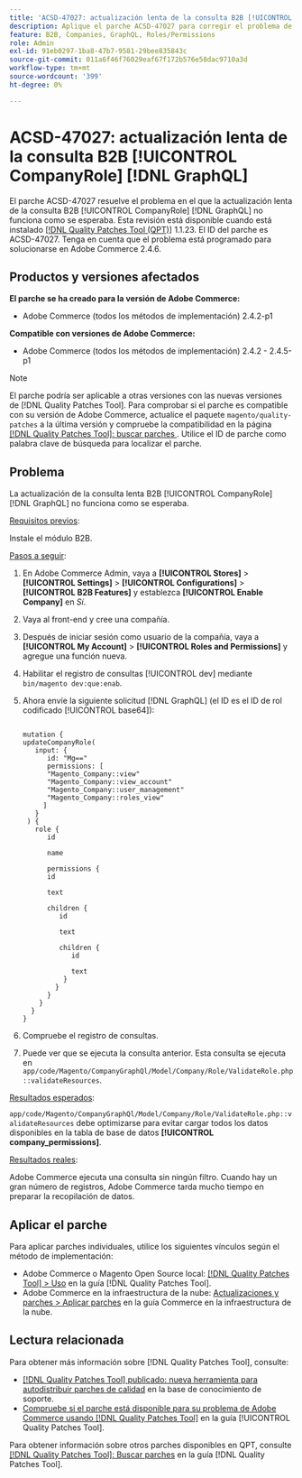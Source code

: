 ```yaml
---
title: 'ACSD-47027: actualización lenta de la consulta B2B [!UICONTROL CompanyRole] [!DNL GraphQL] '
description: Aplique el parche ACSD-47027 para corregir el problema de Adobe Commerce en el que haya una actualización B2B [!UICONTROL CompanyRole] [!DNL GraphQL]  de consulta lenta.
feature: B2B, Companies, GraphQL, Roles/Permissions
role: Admin
exl-id: 91eb0297-1ba8-47b7-9581-29bee835843c
source-git-commit: 011a6f46f76029eaf67f172b576e58dac9710a3d
workflow-type: tm+mt
source-wordcount: '399'
ht-degree: 0%

---
```


# ACSD-47027: actualización lenta de la consulta B2B [!UICONTROL CompanyRole] [!DNL GraphQL]

El parche ACSD-47027 resuelve el problema en el que la actualización lenta de la consulta B2B [!UICONTROL CompanyRole] [!DNL GraphQL] no funciona como se esperaba. Esta revisión está disponible cuando está instalado [[!DNL Quality Patches Tool (QPT)]](https://experienceleague.adobe.com/en/docs/commerce-operations/tools/quality-patches-tool/quality-patches-tool-to-self-serve-quality-patches) 1.1.23. El ID del parche es ACSD-47027. Tenga en cuenta que el problema está programado para solucionarse en Adobe Commerce 2.4.6.

## Productos y versiones afectados

**El parche se ha creado para la versión de Adobe Commerce:**
* Adobe Commerce (todos los métodos de implementación) 2.4.2-p1

**Compatible con versiones de Adobe Commerce:**
* Adobe Commerce (todos los métodos de implementación) 2.4.2 - 2.4.5-p1

>[!NOTE]
>
>El parche podría ser aplicable a otras versiones con las nuevas versiones de [!DNL Quality Patches Tool]. Para comprobar si el parche es compatible con su versión de Adobe Commerce, actualice el paquete `magento/quality-patches` a la última versión y compruebe la compatibilidad en la página [[!DNL Quality Patches Tool]: buscar parches ](https://experienceleague.adobe.com/tools/commerce-quality-patches/index.html). Utilice el ID de parche como palabra clave de búsqueda para localizar el parche.

## Problema

La actualización de la consulta lenta B2B [!UICONTROL CompanyRole] [!DNL GraphQL] no funciona como se esperaba.

<u>Requisitos previos</u>:

Instale el módulo B2B.

<u>Pasos a seguir</u>:

1. En Adobe Commerce Admin, vaya a **[!UICONTROL Stores]** > **[!UICONTROL Settings]** > **[!UICONTROL Configurations]** > **[!UICONTROL B2B Features]** y establezca **[!UICONTROL Enable Company]** en _Sí_.
1. Vaya al front-end y cree una compañía.
1. Después de iniciar sesión como usuario de la compañía, vaya a **[!UICONTROL My Account]** > **[!UICONTROL Roles and Permissions]** y agregue una función nueva.
1. Habilitar el registro de consultas [!UICONTROL dev] mediante `bin/magento dev:que:enab`.
1. Ahora envíe la siguiente solicitud [!DNL GraphQL] (el ID es el ID de rol codificado [!UICONTROL base64]):

   <pre><code>
   mutation &lbrace;
   updateCompanyRole(
      input: &lbrace;
         id: "Mg=="
         permissions: &lbrack;
         "Magento_Company::view"
         "Magento_Company::view_account"
         "Magento_Company::user_management"
         "Magento_Company::roles_view"
        &rbrack;
      &rbrace;
    ) &lbrace;
      role &lbrace;
         id

         name

         permissions &lbrace;
         id

         text

         children &lbrace;
            id

            text

            children &lbrace;
               id

               text
             &rbrace;
           &rbrace;
         &rbrace;
       &rbrace;
     &rbrace;
   &rbrace;
   </code></pre>

1. Compruebe el registro de consultas.
1. Puede ver que se ejecuta la consulta anterior. Esta consulta se ejecuta en `app/code/Magento/CompanyGraphQl/Model/Company/Role/ValidateRole.php::validateResources`.

<u>Resultados esperados</u>:

`app/code/Magento/CompanyGraphQl/Model/Company/Role/ValidateRole.php::validateResources` debe optimizarse para evitar cargar todos los datos disponibles en la tabla de base de datos **[!UICONTROL company_permissions]**.

<u>Resultados reales</u>:

Adobe Commerce ejecuta una consulta sin ningún filtro. Cuando hay un gran número de registros, Adobe Commerce tarda mucho tiempo en preparar la recopilación de datos.

## Aplicar el parche

Para aplicar parches individuales, utilice los siguientes vínculos según el método de implementación:

* Adobe Commerce o Magento Open Source local: [[!DNL Quality Patches Tool] > Uso](/help/tools/quality-patches-tool/usage.md) en la guía [!DNL Quality Patches Tool].
* Adobe Commerce en la infraestructura de la nube: [Actualizaciones y parches > Aplicar parches](https://experienceleague.adobe.com/docs/commerce-cloud-service/user-guide/develop/upgrade/apply-patches.html) en la guía Commerce en la infraestructura de la nube. 

## Lectura relacionada

Para obtener más información sobre [!DNL Quality Patches Tool], consulte:

* [[!DNL Quality Patches Tool] publicado: nueva herramienta para autodistribuir parches de calidad](https://experienceleague.adobe.com/en/docs/commerce-operations/tools/quality-patches-tool/quality-patches-tool-to-self-serve-quality-patches) en la base de conocimiento de soporte.
* [Compruebe si el parche está disponible para su problema de Adobe Commerce usando [!DNL Quality Patches Tool]](/help/tools/quality-patches-tool/patches-available-in-qpt/check-patch-for-magento-issue-with-magento-quality-patches.md) en la guía [!UICONTROL Quality Patches Tool].


Para obtener información sobre otros parches disponibles en QPT, consulte [[!DNL Quality Patches Tool]: Buscar parches](https://experienceleague.adobe.com/tools/commerce-quality-patches/index.html) en la guía [!DNL Quality Patches Tool].
